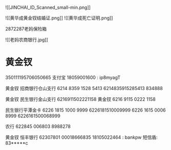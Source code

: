 ![[JINCHAI_ID_Scanned_small-min.png]]

![[黄华成黄金钗结婚证.png]]
![[黄华成死亡证明.png]]

2872287老妈保险箱

![[老妈农商银行.jpg]]


# 黄金钗

350111195706050665
支付宝
18059001600 : ip8myagT

黄金钗
招商银行仓山支行
6214 8359 1528 5413
6214835915285413
834888

黄金钗
民生银行金山支行
6216911502221158
黄金钗
6216 9115 0222 1158

民生银行平潭金卡
6226 1815 1000 9999
6226181510009999
6226 1615 0006 8999
6226161500068999

农行
622845 006803 8988278

黄金钗
恒丰银行
62307801 00018666835
18105022464 : bankpw
短信盾: 83*****c